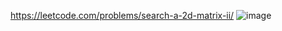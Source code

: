https://leetcode.com/problems/search-a-2d-matrix-ii/
![image](https://user-images.githubusercontent.com/65951872/180650116-81e05704-a173-4938-9b0b-9fbde9ffc434.png)
